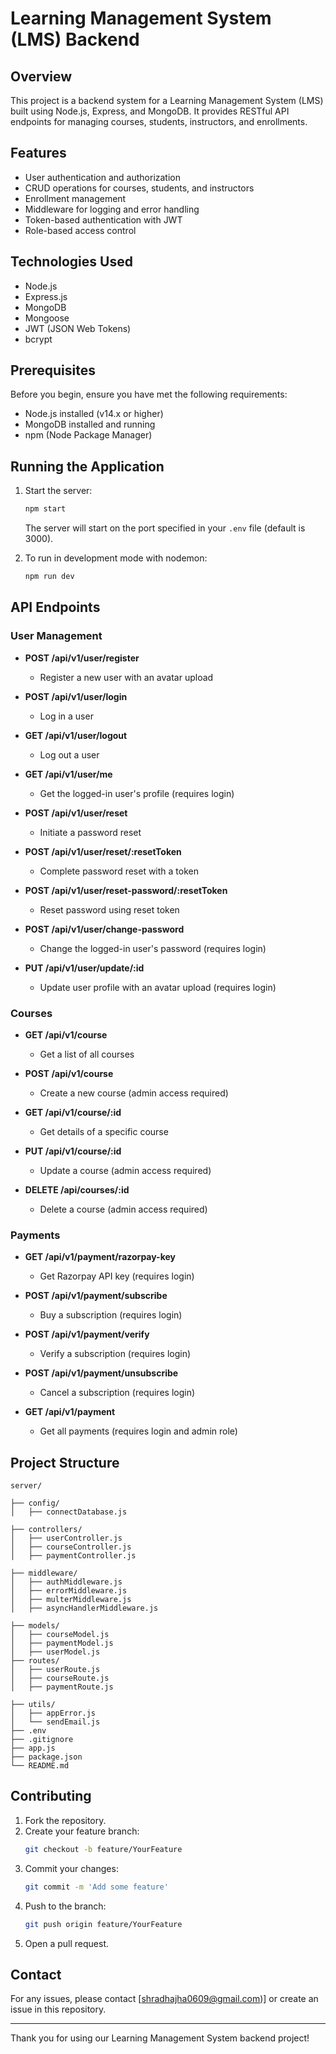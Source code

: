 # Learning Management System (LMS) Backend

## Overview

This project is a backend system for a Learning Management System (LMS) built using Node.js, Express, and MongoDB. It provides RESTful API endpoints for managing courses, students, instructors, and enrollments.

## Features

- User authentication and authorization
- CRUD operations for courses, students, and instructors
- Enrollment management
- Middleware for logging and error handling
- Token-based authentication with JWT
- Role-based access control

## Technologies Used

- Node.js
- Express.js
- MongoDB
- Mongoose
- JWT (JSON Web Tokens)
- bcrypt

## Prerequisites

Before you begin, ensure you have met the following requirements:

- Node.js installed (v14.x or higher)
- MongoDB installed and running
- npm (Node Package Manager)



## Running the Application

1. Start the server:
   ```bash
   npm start
   ```

   The server will start on the port specified in your `.env` file (default is 3000).

2. To run in development mode with nodemon:
   ```bash
   npm run dev
   ```

## API Endpoints

### User Management

- **POST /api/v1/user/register**
  - Register a new user with an avatar upload

- **POST /api/v1/user/login**
  - Log in a user

- **GET /api/v1/user/logout**
  - Log out a user

- **GET /api/v1/user/me**
  - Get the logged-in user's profile (requires login)

- **POST /api/v1/user/reset**
  - Initiate a password reset

- **POST /api/v1/user/reset/:resetToken**
  - Complete password reset with a token

- **POST /api/v1/user/reset-password/:resetToken**
  - Reset password using reset token

- **POST /api/v1/user/change-password**
  - Change the logged-in user's password (requires login)

- **PUT /api/v1/user/update/:id**
  - Update user profile with an avatar upload (requires login)

### Courses

- **GET /api/v1/course**
  - Get a list of all courses

- **POST /api/v1/course**
  - Create a new course (admin access required)

- **GET /api/v1/course/:id**
  - Get details of a specific course

- **PUT /api/v1/course/:id**
  - Update a course (admin access required)

- **DELETE /api/courses/:id**
  - Delete a course (admin access required)
### Payments
- **GET /api/v1/payment/razorpay-key**

    - Get Razorpay API key (requires login)

- **POST /api/v1/payment/subscribe**

    - Buy a subscription (requires login)

- **POST /api/v1/payment/verify**

   - Verify a subscription (requires login)

- **POST /api/v1/payment/unsubscribe**

   - Cancel a subscription (requires login)

- **GET /api/v1/payment**

    - Get all payments (requires login and admin role)
## Project Structure

```
server/

├── config/
│   ├── connectDatabase.js

├── controllers/
│   ├── userController.js
│   ├── courseController.js
│   ├── paymentController.js

├── middleware/
│   ├── authMiddleware.js
│   ├── errorMiddleware.js
│   ├── multerMiddleware.js
│   ├── asyncHandlerMiddleware.js

├── models/
│   ├── courseModel.js
│   ├── paymentModel.js
│   ├── userModel.js
├── routes/
│   ├── userRoute.js
│   ├── courseRoute.js
│   ├── paymentRoute.js

├── utils/
│   ├── appError.js
│   └── sendEmail.js
├── .env
├── .gitignore
├── app.js
├── package.json
└── README.md
```

## Contributing

1. Fork the repository.
2. Create your feature branch:
   ```bash
   git checkout -b feature/YourFeature
   ```
3. Commit your changes:
   ```bash
   git commit -m 'Add some feature'
   ```
4. Push to the branch:
   ```bash
   git push origin feature/YourFeature
   ```
5. Open a pull request.



## Contact

For any issues, please contact [shradhajha0609@gmail.com)] or create an issue in this repository.

---

Thank you for using our Learning Management System backend project!
